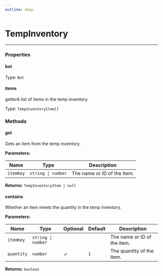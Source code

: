 ```yaml
---
outline: deep
---
```


# TempInventory 

---

### Properties

#### bot

Type: `Bot`

#### items

​<Badge type="info">getter</Badge>A list of items in the temp inventory.

Type: `TempInventoryItem[]`

### Methods

#### get

Gets an item from the temp inventory.

**Parameters:**

| Name | Type | Description |
|------|------|-------------|
| `itemKey` | `string \| number` | The name or ID of the item. |

**Returns:** `TempInventoryItem | null`

#### contains

Whether an item meets the quantity in the temp inventory.

**Parameters:**

| Name | Type | Optional | Default | Description |
|------|------|----------|---------|-------------|
| `itemKey` | `string \| number` |  |  | The name or ID of the item. |
| `quantity` | `number` | ✓ | `1` | The quantity of the item. |

**Returns:** `boolean`

